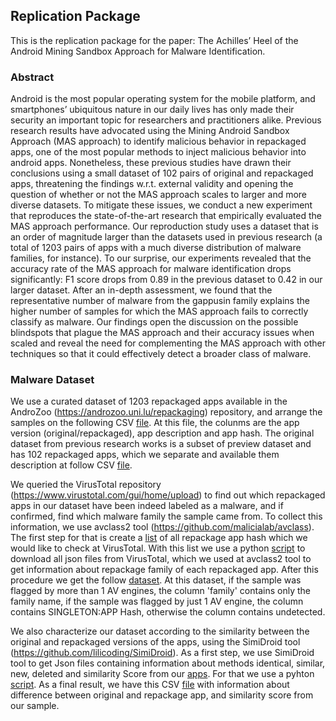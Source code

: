 ## Replication Package

This is the replication package for the paper: The Achilles’ Heel of the Android Mining Sandbox Approach for Malware Identification.

### Abstract

Android is the most popular operating system for the mobile platform, and smartphones’ ubiquitous nature in our daily lives has only made their security an important topic for researchers and practitioners alike. Previous research results have advocated using the Mining Android Sandbox Approach (MAS approach) to identify malicious behavior in repackaged apps, one of the most popular methods to inject malicious behavior into android apps. Nonetheless, these previous studies have drawn their conclusions using a small dataset of 102 pairs of original and repackaged apps, threatening the findings w.r.t. external validity and opening the question of whether or not the MAS approach scales to larger and more diverse datasets. To mitigate these issues, we conduct a new experiment that reproduces the state-of-the-art research that empirically evaluated the MAS approach performance. Our reproduction study uses a dataset that is an order of magnitude larger than the datasets used in previous research (a total of 1203 pairs of apps with a much diverse distribution of malware families, for instance). To our surprise, our experiments revealed that the accuracy rate of the MAS approach for malware identification drops significantly: F1 score drops from 0.89 in the previous dataset to 0.42 in our larger dataset. After an in-depth assessment, we found that the
representative number of malware from the gappusin family explains the higher number of samples for which the MAS approach fails to correctly classify as malware. Our findings open the discussion on the possible blindspots that plague the MAS approach and their accuracy issues when scaled and reveal the need for complementing the MAS approach with other techniques so that it could effectively detect a broader class of malware.

### Malware Dataset

We use a curated dataset of 1203 repackaged apps available in the AndroZoo (https://androzoo.uni.lu/repackaging) repository, and arrange the samples on the following CSV [file](../paper-droidxptrace-results-F55A/appsHash.csv). At this file, the colunms are the app version (original/repackaged), app description and app hash. The original dataset from previous research works is a subset of preview dataset and has 102 repackaged apps, which we separate and available them description at follow CSV [file](../paper-droidxptrace-results-F55A/originalMalwareSample.csv).

We queried the VirusTotal repository (https://www.virustotal.com/gui/home/upload) to find out which repackaged apps in our dataset have been indeed labeled as a malware, and if confirmed, find which malware family the sample came from. To collect this information, we use avclass2 tool (https://github.com/malicialab/avclass). The first step for that is create a [list](../paper-droidxptrace-results-F55A/listRepackageHash.csv) of all repackage app hash which we would like to check at VirusTotal. With this list we use a python [script](../paper-droidxptrace-results-F55A/urltoFile.py) to download all json files from VirusTotal, which we used at avclass2 tool to get information about repackage family of each repackaged app. After this procedure we get the follow [dataset](../paper-droidxptrace-results-F55A/avclass.csv). At this dataset, if the sample was flagged by more than 1 AV engines, the column 'family' contains only the family name, if the sample was flagged by just 1 AV engine, the column contains SINGLETON:APP Hash, otherwise the column contains undetected.

We also characterize our dataset according to the similarity between the original and repackaged versions of the apps, using the SimiDroid tool (https://github.com/lilicoding/SimiDroid). As a first step, we use SimiDroid tool to get Json files containing information about methods identical, similar, new, deleted and similarity Score from our [apps](../paper-droidxptrace-results-F55A/listapps.csv). For that we use a pyhton [script](../paper-droidxptrace-results-F55A/getJsonFilefromSimiDroid.py). As a final result, we have this CSV [file](../paper-droidxptrace-results-F55A/summarySimiDroid.csv) with information about difference between original and repackage app, and similarity score from our sample.


